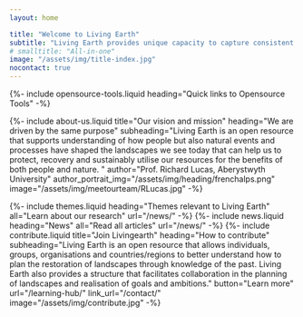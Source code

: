 ```yaml
---
layout: home

title: "Welcome to Living Earth"
subtitle: "Living Earth provides unique capacity to capture consistent and scalable information on the states and dynamics of past and present landscapes that can inform planning for the future. ​"
# smalltitle: "All-in-one"
image: "/assets/img/title-index.jpg"
nocontact: true
---
```


{%-
include opensource-tools.liquid
heading="Quick links to Opensource Tools"
-%}

{%-
include about-us.liquid
title="Our vision and mission"
heading="We are driven by the same purpose"
subheading="Living Earth is an open resource that supports understanding of how people but also natural events and processes have shaped the landscapes we see today that can help us to protect, recovery and sustainably utilise our resources for the benefits of both people and nature. "
author="Prof. Richard Lucas, Aberystwyth University"
author_portrait_img="/assets/img/heading/frenchalps.png"
image="/assets/img/meetourteam/RLucas.jpg"
-%}

{%-
include themes.liquid
heading="Themes relevant to Living Earth"
all="Learn about our research"
url="/news/"
-%}
{%-
include news.liquid
heading="News"
all="Read all articles"
url="/news/"
-%}
{%-
include contribute.liquid
title="Join Livingearth"
heading="How to contribute"
subheading="Living Earth is an open resource that allows individuals, groups, organisations and countries/regions to better understand how to plan the restoration of landscapes through knowledge of the past. Living Earth also provides a structure that facilitates collaboration in the planning of landscapes and realisation of goals and ambitions."
button="Learn more" url="/learning-hub/"
link_url="/contact/"
image="/assets/img/contribute.jpg"
-%}
